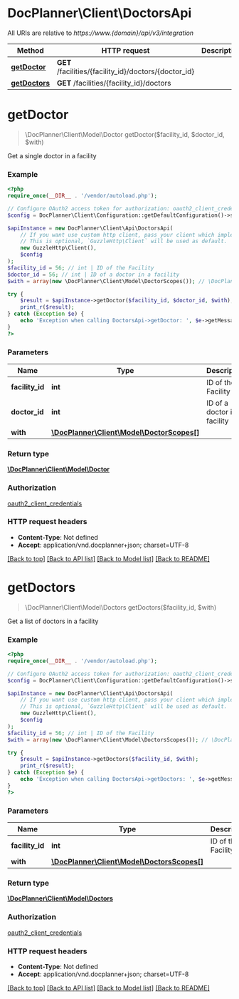 # DocPlanner\Client\DoctorsApi

All URIs are relative to *https://www.{domain}/api/v3/integration*

Method | HTTP request | Description
------------- | ------------- | -------------
[**getDoctor**](DoctorsApi.md#getdoctor) | **GET** /facilities/{facility_id}/doctors/{doctor_id} | 
[**getDoctors**](DoctorsApi.md#getdoctors) | **GET** /facilities/{facility_id}/doctors | 

# **getDoctor**
> \DocPlanner\Client\Model\Doctor getDoctor($facility_id, $doctor_id, $with)



Get a single doctor in a facility

### Example
```php
<?php
require_once(__DIR__ . '/vendor/autoload.php');

// Configure OAuth2 access token for authorization: oauth2_client_credentials
$config = DocPlanner\Client\Configuration::getDefaultConfiguration()->setAccessToken('YOUR_ACCESS_TOKEN');

$apiInstance = new DocPlanner\Client\Api\DoctorsApi(
    // If you want use custom http client, pass your client which implements `GuzzleHttp\ClientInterface`.
    // This is optional, `GuzzleHttp\Client` will be used as default.
    new GuzzleHttp\Client(),
    $config
);
$facility_id = 56; // int | ID of the Facility
$doctor_id = 56; // int | ID of a doctor in a facility
$with = array(new \DocPlanner\Client\Model\DoctorScopes()); // \DocPlanner\Client\Model\DoctorScopes[] | 

try {
    $result = $apiInstance->getDoctor($facility_id, $doctor_id, $with);
    print_r($result);
} catch (Exception $e) {
    echo 'Exception when calling DoctorsApi->getDoctor: ', $e->getMessage(), PHP_EOL;
}
?>
```

### Parameters

Name | Type | Description  | Notes
------------- | ------------- | ------------- | -------------
 **facility_id** | **int**| ID of the Facility |
 **doctor_id** | **int**| ID of a doctor in a facility |
 **with** | [**\DocPlanner\Client\Model\DoctorScopes[]**](../Model/\DocPlanner\Client\Model\DoctorScopes.md)|  | [optional]

### Return type

[**\DocPlanner\Client\Model\Doctor**](../Model/Doctor.md)

### Authorization

[oauth2_client_credentials](../../README.md#oauth2_client_credentials)

### HTTP request headers

 - **Content-Type**: Not defined
 - **Accept**: application/vnd.docplanner+json; charset=UTF-8

[[Back to top]](#) [[Back to API list]](../../README.md#documentation-for-api-endpoints) [[Back to Model list]](../../README.md#documentation-for-models) [[Back to README]](../../README.md)

# **getDoctors**
> \DocPlanner\Client\Model\Doctors getDoctors($facility_id, $with)



Get a list of doctors in a facility

### Example
```php
<?php
require_once(__DIR__ . '/vendor/autoload.php');

// Configure OAuth2 access token for authorization: oauth2_client_credentials
$config = DocPlanner\Client\Configuration::getDefaultConfiguration()->setAccessToken('YOUR_ACCESS_TOKEN');

$apiInstance = new DocPlanner\Client\Api\DoctorsApi(
    // If you want use custom http client, pass your client which implements `GuzzleHttp\ClientInterface`.
    // This is optional, `GuzzleHttp\Client` will be used as default.
    new GuzzleHttp\Client(),
    $config
);
$facility_id = 56; // int | ID of the Facility
$with = array(new \DocPlanner\Client\Model\DoctorsScopes()); // \DocPlanner\Client\Model\DoctorsScopes[] | 

try {
    $result = $apiInstance->getDoctors($facility_id, $with);
    print_r($result);
} catch (Exception $e) {
    echo 'Exception when calling DoctorsApi->getDoctors: ', $e->getMessage(), PHP_EOL;
}
?>
```

### Parameters

Name | Type | Description  | Notes
------------- | ------------- | ------------- | -------------
 **facility_id** | **int**| ID of the Facility |
 **with** | [**\DocPlanner\Client\Model\DoctorsScopes[]**](../Model/\DocPlanner\Client\Model\DoctorsScopes.md)|  | [optional]

### Return type

[**\DocPlanner\Client\Model\Doctors**](../Model/Doctors.md)

### Authorization

[oauth2_client_credentials](../../README.md#oauth2_client_credentials)

### HTTP request headers

 - **Content-Type**: Not defined
 - **Accept**: application/vnd.docplanner+json; charset=UTF-8

[[Back to top]](#) [[Back to API list]](../../README.md#documentation-for-api-endpoints) [[Back to Model list]](../../README.md#documentation-for-models) [[Back to README]](../../README.md)

